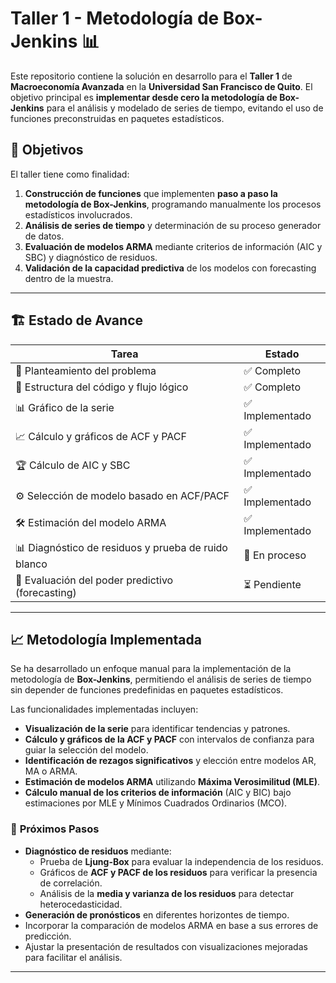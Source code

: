 # Taller 1 - Metodología de Box-Jenkins 📊

Este repositorio contiene la solución en desarrollo para el **Taller 1** de **Macroeconomía Avanzada** en la **Universidad San Francisco de Quito**. El objetivo principal es **implementar desde cero la metodología de Box-Jenkins** para el análisis y modelado de series de tiempo, evitando el uso de funciones preconstruidas en paquetes estadísticos.

## 📌 **Objetivos**
El taller tiene como finalidad:
1. **Construcción de funciones** que implementen **paso a paso la metodología de Box-Jenkins**, programando manualmente los procesos estadísticos involucrados.
2. **Análisis de series de tiempo** y determinación de su proceso generador de datos.
3. **Evaluación de modelos ARMA** mediante criterios de información (AIC y SBC) y diagnóstico de residuos.
4. **Validación de la capacidad predictiva** de los modelos con forecasting dentro de la muestra.

---

## 🏗 **Estado de Avance**
| **Tarea** | **Estado** |
|----------------------------|-----------------|
| 📌 Planteamiento del problema | ✅ Completo |
| 📌 Estructura del código y flujo lógico | ✅ Completo |
| 📊 Gráfico de la serie | ✅ Implementado |
| 📈 Cálculo y gráficos de ACF y PACF | ✅ Implementado |
| 🏆 Cálculo de AIC y SBC | ✅ Implementado |
| ⚙️ Selección de modelo basado en ACF/PACF | ✅ Implementado |
| 🛠 Estimación del modelo ARMA | ✅ Implementado |
| 📊 Diagnóstico de residuos y prueba de ruido blanco | 🔄 En proceso |
| 🔮 Evaluación del poder predictivo (forecasting) | ⏳ Pendiente |

---

## 📈 **Metodología Implementada**
Se ha desarrollado un enfoque manual para la implementación de la metodología de **Box-Jenkins**, permitiendo el análisis de series de tiempo sin depender de funciones predefinidas en paquetes estadísticos. 

Las funcionalidades implementadas incluyen:
- **Visualización de la serie** para identificar tendencias y patrones.
- **Cálculo y gráficos de la ACF y PACF** con intervalos de confianza para guiar la selección del modelo.
- **Identificación de rezagos significativos** y elección entre modelos AR, MA o ARMA.
- **Estimación de modelos ARMA** utilizando **Máxima Verosimilitud (MLE)**.
- **Cálculo manual de los criterios de información** (AIC y BIC) bajo estimaciones por MLE y Mínimos Cuadrados Ordinarios (MCO).

### 🔄 **Próximos Pasos**
- **Diagnóstico de residuos** mediante:
  - Prueba de **Ljung-Box** para evaluar la independencia de los residuos.
  - Gráficos de **ACF y PACF de los residuos** para verificar la presencia de correlación.
  - Análisis de la **media y varianza de los residuos** para detectar heterocedasticidad.
- **Generación de pronósticos** en diferentes horizontes de tiempo.
- Incorporar la comparación de modelos ARMA en base a sus errores de predicción.
- Ajustar la presentación de resultados con visualizaciones mejoradas para facilitar el análisis.

---
